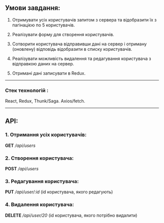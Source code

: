 ## Умови завдання:

1. Отримувати усіх користувачів запитом з сервера та відобразити їх з пагінацією по 5 користувачів.

2. Реалізувати форму для створення користувачів.

3. Сотворити користувача відправивши дані на сервер і отриману (оновлену) відповідь відобразити в списку користувачів.

4. Реалізувати можливість видалення та редагування користувача з відправкою даних на сервер.

5. Отримані дані записувати в Redux.

---
### Стек технологій :
React, Redux, Thunk/Saga. Axios/fetch.

---

## API:
### 1. Отримання усіх користувачів: 
**GET** */api/users*

### 2. Створення користувача:
**POST** */api/users*

### 3. Редагування користувача:   
**PUT** */api/user/:id* (id користувача, якого редагують)

### 4. Видалення користувача:
**DELETE** */api/user/20* (id користувача, якого потрібно видалити)
